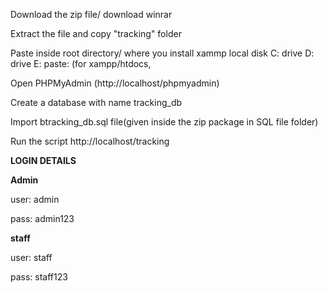 Download the zip file/ download winrar

Extract the file and copy "tracking" folder

Paste inside root directory/ where you install xammp local disk C: drive D: drive E: paste: (for xampp/htdocs, 

Open PHPMyAdmin (http://localhost/phpmyadmin)

Create a database with name tracking_db

Import btracking_db.sql file(given inside the zip package in SQL file folder)

Run the script http://localhost/tracking


**LOGIN DETAILS** 

**Admin**

user: admin

pass: admin123

**staff**

user: staff

pass: staff123
